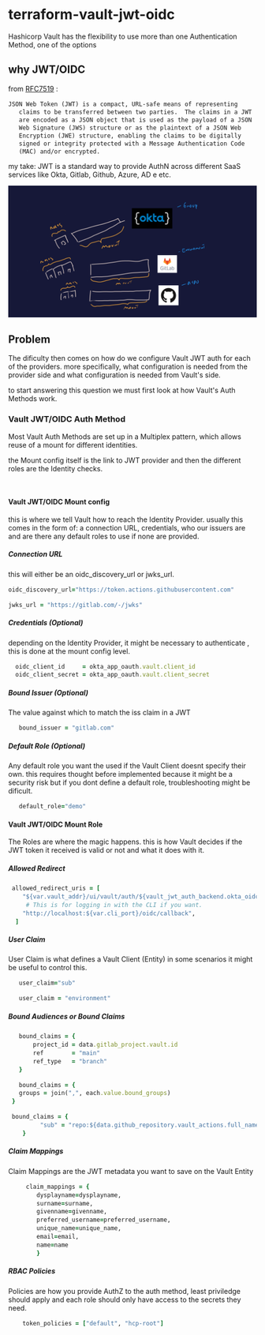 # terraform-vault-jwt-oidc

Hashicorp Vault has the flexibility to use more than one Authentication Method, one of the options


## why JWT/OIDC

from [RFC7519](https://datatracker.ietf.org/doc/html/rfc7519) :

```
JSON Web Token (JWT) is a compact, URL-safe means of representing
   claims to be transferred between two parties.  The claims in a JWT
   are encoded as a JSON object that is used as the payload of a JSON
   Web Signature (JWS) structure or as the plaintext of a JSON Web
   Encryption (JWE) structure, enabling the claims to be digitally
   signed or integrity protected with a Message Authentication Code
   (MAC) and/or encrypted.
```

my take: JWT is a standard way to provide AuthN across different SaaS services like Okta, Gitlab, Github, Azure, AD e etc.

![Vault JWT Mental Model](./assets/Vault_JWT.png)


## Problem

The dificulty then comes on how do we configure Vault JWT auth for each of the providers.  more specifically, what configuration is needed from the provider side and what configuration is needed from Vault's side.

to start answering this question we must first look at how Vault's Auth Methods work.

### Vault JWT/OIDC Auth Method

Most Vault Auth Methods are set up in a Multiplex pattern, which allows reuse of a mount for different identities.

the Mount config itself is the link to JWT provider and then the different roles are the Identity checks.

<IMAGE TO WHAT I WANT TO THING ABOUT BRIDGES >

#### Vault JWT/OIDC Mount config
this is where we tell Vault how to reach the Identity Provider. usually this comes in the form of: a connection URL, credentials, who our issuers are and are there any default roles to use if none are provided.

##### Connection URL
this will either be an oidc_discovery_url or jwks_url.

```ruby
oidc_discovery_url="https://token.actions.githubusercontent.com"
```

```ruby
jwks_url = "https://gitlab.com/-/jwks"
```
##### Credentials (Optional)

depending on the Identity Provider, it might be necessary to authenticate , this is done at the mount config level.

```ruby
  oidc_client_id     = okta_app_oauth.vault.client_id
  oidc_client_secret = okta_app_oauth.vault.client_secret
```

##### Bound Issuer (Optional)
 The value against which to match the iss claim in a JWT

 ```ruby
    bound_issuer = "gitlab.com"
```

##### Default Role (Optional)
Any default role you want the used if the Vault Client doesnt specify their own. this requires thought before implemented because it might be a security risk but if you dont define a default role, troubleshooting might be dificult.

 ```ruby
    default_role="demo"
```

#### Vault JWT/OIDC Mount Role

The Roles are where the magic happens. this is how Vault decides if the JWT token it received is valid or not and what it does with it.

##### Allowed Redirect
```ruby
 allowed_redirect_uris = [
    "${var.vault_addr}/ui/vault/auth/${vault_jwt_auth_backend.okta_oidc.path}/oidc/callback",
     # This is for logging in with the CLI if you want.
    "http://localhost:${var.cli_port}/oidc/callback",
  ]
```

##### User Claim
User Claim is what defines a Vault Client (Entity) in some scenarios it might be useful to control this.

 ```ruby
    user_claim="sub"
```
 ```ruby
    user_claim = "environment"
```

##### Bound Audiences or Bound Claims
 ```ruby
    bound_claims = {
        project_id = data.gitlab_project.vault.id
        ref        = "main"
        ref_type   = "branch"
    }

```

 ```ruby
    bound_claims = {
    groups = join(",", each.value.bound_groups)
  }
```

```ruby
 bound_claims = {
         "sub" = "repo:${data.github_repository.vault_actions.full_name}:ref:refs/*"
    }
```

##### Claim Mappings
Claim Mappings are the JWT metadata you want to save on the Vault Entity
```ruby
     claim_mappings = {
        dysplayname=dysplayname,
        surname=surname,
        givenname=givenname,
        preferred_username=preferred_username,
        unique_name=unique_name,
        email=email,
        name=name
        }
```

##### RBAC Policies
Policies are how you provide AuthZ to the auth method, least priviledge should apply and each role should only have access to the secrets they need.

```ruby
    token_policies = ["default", "hcp-root"]
```


